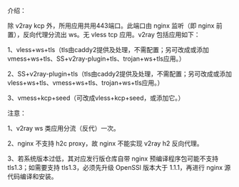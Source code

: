 介绍：

除 v2ray kcp 外，所用应用共用443端口。此端口由 nginx 监听（即 nginx 前置），反向代理分流出 ws。无 vless tcp 应用。v2ray 包括应用如下：

1、vless+ws+tls（tls由caddy2提供及处理，不需配置；另可改成或添加vmess+ws+tls、SS+v2ray-plugin+tls、trojan+ws+tls应用。）

2、SS+v2ray-plugin+tls（tls由caddy2提供及处理，不需配置；另可改成或添加vless+ws+tls、vmess+ws+tls、trojan+ws+tls应用。）

3、vmess+kcp+seed（可改成vless+kcp+seed，或添加它。）

注意：

1、v2ray ws 类应用分流（反代）一次。

2、nginx 不支持 h2c proxy，故 nginx 不能实现 v2ray h2 反向代理。

3、若系统版本过低，其对应发行版仓库自带 nginx 预编译程序包可能不支持 tls1.3；如需要支持 tls1.3，必须先升级 OpenSSl 版本大于 1.1.1，再进行 nginx 源代码编译和安装。
